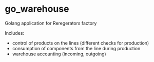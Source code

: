 # go_warehouse

Golang application for Reregerators factory

Includes:
  - control of products on the lines (different checks for production)
  - consumption of components from the line during production
  - warehouse accounting (incoming, outgoing)
